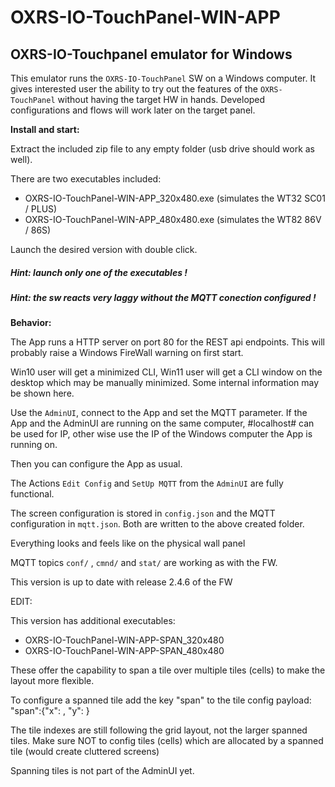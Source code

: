
# OXRS-IO-TouchPanel-WIN-APP
## OXRS-IO-Touchpanel emulator for Windows

This emulator runs the `OXRS-IO-TouchPanel` SW on a Windows computer. It gives interested user the ability to try out the features of the `OXRS-TouchPanel` without having the target HW in hands. Developed configurations and flows will work later on the target panel.

**Install and start:**

Extract the included zip file to any empty folder (usb drive should work as well).

There are two executables included: 
- OXRS-IO-TouchPanel-WIN-APP_320x480.exe (simulates the WT32 SC01 / PLUS)
- OXRS-IO-TouchPanel-WIN-APP_480x480.exe (simulates the WT82 86V / 86S)
  
Launch the desired version with double click.

##### Hint: launch only one of the executables !

##### Hint: the sw reacts very laggy without the MQTT conection configured !


**Behavior:**

The App runs a HTTP server on port 80 for the REST api endpoints. This will probably raise a Windows FireWall warning on first start.

Win10 user will get a minimized CLI, Win11 user will get a CLI window on the desktop which may be manually minimized. Some internal information may be shown here.

Use the `AdminUI`, connect to the App and set the MQTT parameter. If the App and the AdminUI are running on the same computer, #localhost# can be used for IP, other wise use the IP of the Windows computer the App is running on.

Then you can configure the App as usual.

The Actions `Edit Config` and `SetUp MQTT` from the `AdminUI` are fully functional.

The screen configuration is stored in `config.json` and the MQTT configuration in `mqtt.json`. Both are written to the above created folder.

Everything looks and feels like on the physical wall panel

MQTT topics  `conf/` , `cmnd/` and `stat/` are working as with the FW.

This version is up to date with release 2.4.6 of the FW

EDIT:

This version has additional executables:
- OXRS-IO-TouchPanel-WIN-APP-SPAN_320x480
- OXRS-IO-TouchPanel-WIN-APP-SPAN_480x480

These offer the capability to span a tile over multiple tiles (cells) to make the layout more flexible.

To configure a spanned tile add the key "span" to the tile config payload:
"span":{"x": <number of tiles to span right>, "y": <number of tiles to span down>}

The tile indexes are still following the grid layout, not the larger spanned tiles. Make sure NOT to config tiles (cells) which are allocated by a spanned tile (would create cluttered screens)

Spanning tiles is not part of the AdminUI yet.





